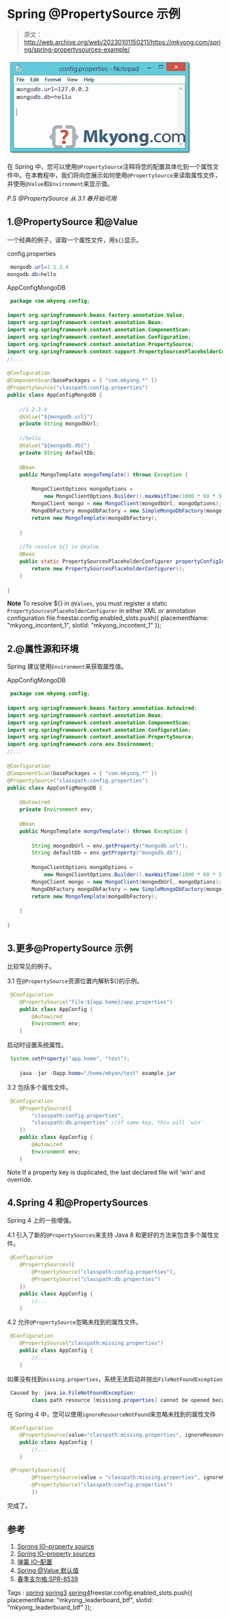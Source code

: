 # Spring @PropertySource 示例

> 原文：<http://web.archive.org/web/20230101150211/https://mkyong.com/spring/spring-propertysources-example/>



![spring-properties-example](img/7898c19ff05e1f2ceccf4be9f1886b72.png)

在 Spring 中，您可以使用`@PropertySource`注释将您的配置具体化到一个属性文件中。在本教程中，我们将向您展示如何使用`@PropertySource`来读取属性文件，并使用`@Value`和`Environment`来显示值。

*P.S @PropertySource 从 3.1 春开始可用*

## 1.@PropertySource 和@Value

一个经典的例子，读取一个属性文件，用`${}`显示。

config.properties

```java
 mongodb.url=1.2.3.4
mongodb.db=hello 
```

AppConfigMongoDB

```java
 package com.mkyong.config;

import org.springframework.beans.factory.annotation.Value;
import org.springframework.context.annotation.Bean;
import org.springframework.context.annotation.ComponentScan;
import org.springframework.context.annotation.Configuration;
import org.springframework.context.annotation.PropertySource;
import org.springframework.context.support.PropertySourcesPlaceholderConfigurer;
//...

@Configuration
@ComponentScan(basePackages = { "com.mkyong.*" })
@PropertySource("classpath:config.properties")
public class AppConfigMongoDB {

	//1.2.3.4
	@Value("${mongodb.url}")
	private String mongodbUrl;

	//hello
	@Value("${mongodb.db}")
	private String defaultDb;

	@Bean
	public MongoTemplate mongoTemplate() throws Exception {

		MongoClientOptions mongoOptions = 
			new MongoClientOptions.Builder().maxWaitTime(1000 * 60 * 5).build();
		MongoClient mongo = new MongoClient(mongodbUrl, mongoOptions);
		MongoDbFactory mongoDbFactory = new SimpleMongoDbFactory(mongo, defaultDb);
		return new MongoTemplate(mongoDbFactory);

	}

	//To resolve ${} in @Value
	@Bean
	public static PropertySourcesPlaceholderConfigurer propertyConfigInDev() {
		return new PropertySourcesPlaceholderConfigurer();
	}

} 
```

**Note**
To resolve ${} in `@Values`, you must register a static `PropertySourcesPlaceholderConfigurer` in either XML or annotation configuration file.freestar.config.enabled_slots.push({ placementName: "mkyong_incontent_1", slotId: "mkyong_incontent_1" });

## 2.@属性源和环境

Spring 建议使用`Environment`来获取属性值。

AppConfigMongoDB

```java
 package com.mkyong.config;

import org.springframework.beans.factory.annotation.Autowired;
import org.springframework.context.annotation.Bean;
import org.springframework.context.annotation.ComponentScan;
import org.springframework.context.annotation.Configuration;
import org.springframework.context.annotation.PropertySource;
import org.springframework.core.env.Environment;
//...

@Configuration
@ComponentScan(basePackages = { "com.mkyong.*" })
@PropertySource("classpath:config.properties")
public class AppConfigMongoDB {

	@Autowired
	private Environment env;

	@Bean
	public MongoTemplate mongoTemplate() throws Exception {

		String mongodbUrl = env.getProperty("mongodb.url");
		String defaultDb = env.getProperty("mongodb.db");

		MongoClientOptions mongoOptions = 
			new MongoClientOptions.Builder().maxWaitTime(1000 * 60 * 5).build();
		MongoClient mongo = new MongoClient(mongodbUrl, mongoOptions);
		MongoDbFactory mongoDbFactory = new SimpleMongoDbFactory(mongo, defaultDb);
		return new MongoTemplate(mongoDbFactory);

	}

} 
```

## 3.更多@PropertySource 示例

比较常见的例子。

3.1 在`@PropertySource`资源位置内解析${}的示例。

```java
 @Configuration
	@PropertySource("file:${app.home}/app.properties")
	public class AppConfig {
		@Autowired
		Environment env;
	} 
```

启动时设置系统属性。

```java
 System.setProperty("app.home", "test");

	java -jar -Dapp.home="/home/mkyon/test" example.jar 
```

3.2 包括多个属性文件。

```java
 @Configuration
	@PropertySource({
		"classpath:config.properties",
		"classpath:db.properties" //if same key, this will 'win'
	})
	public class AppConfig {
		@Autowired
		Environment env;
	} 
```

Note
If a property key is duplicated, the last declared file will ‘win’ and override.

## 4.Spring 4 和@PropertySources

Spring 4 上的一些增强。

4.1 引入了新的`@PropertySources`来支持 Java 8 和更好的方法来包含多个属性文件。

```java
 @Configuration
	@PropertySources({
		@PropertySource("classpath:config.properties"),
		@PropertySource("classpath:db.properties")
	})
	public class AppConfig {
		//...
	} 
```

4.2 允许`@PropertySource`忽略未找到的属性文件。

```java
 @Configuration
	@PropertySource("classpath:missing.properties")
	public class AppConfig {
		//...
	} 
```

如果没有找到`missing.properties`，系统无法启动并抛出`FileNotFoundException`

```java
 Caused by: java.io.FileNotFoundException: 
		class path resource [missiong.properties] cannot be opened because it does not exist 
```

在 Spring 4 中，您可以使用`ignoreResourceNotFound`来忽略未找到的属性文件

```java
 @Configuration
	@PropertySource(value="classpath:missing.properties", ignoreResourceNotFound=true)
	public class AppConfig {
		//...
	} 
```

```java
 @PropertySources({
		@PropertySource(value = "classpath:missing.properties", ignoreResourceNotFound=true),
		@PropertySource("classpath:config.properties")
        }) 
```

完成了。

## 参考

1.  [Sprong IO–property source](http://web.archive.org/web/20210205064800/https://docs.spring.io/spring/docs/current/javadoc-api/org/springframework/context/annotation/PropertySource.html)
2.  [Spring IO–property sources](http://web.archive.org/web/20210205064800/https://docs.spring.io/spring/docs/current/javadoc-api/org/springframework/context/annotation/PropertySources.html)
3.  [弹簧 IO–配置](http://web.archive.org/web/20210205064800/https://docs.spring.io/spring/docs/current/javadoc-api/org/springframework/context/annotation/Configuration.html)
4.  [Spring @Value 默认值](http://web.archive.org/web/20210205064800/http://www.mkyong.com/spring3/spring-value-default-value/)
5.  [春季支尔格:SPR-8539](http://web.archive.org/web/20210205064800/https://jira.spring.io/browse/SPR-8539)

Tags : [spring](http://web.archive.org/web/20210205064800/https://mkyong.com/tag/spring/) [spring3](http://web.archive.org/web/20210205064800/https://mkyong.com/tag/spring3/) [spring4](http://web.archive.org/web/20210205064800/https://mkyong.com/tag/spring4/)freestar.config.enabled_slots.push({ placementName: "mkyong_leaderboard_btf", slotId: "mkyong_leaderboard_btf" });<input type="hidden" id="mkyong-current-postId" value="13616">